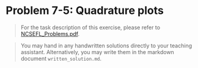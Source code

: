 # Problem 7-5: Quadrature plots

> For the task description of this exercise, please refer to [NCSEFL_Problems.pdf](
https://www.sam.math.ethz.ch/~grsam/NumMeth/HOMEWORK/NCSEFL_Problems.pdf). 

> You may hand in any handwritten solutions directly to your teaching assistant. Alternatively, you may write them in the markdown document `written_solution.md`.
